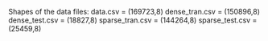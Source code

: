 Shapes of the data files:
data.csv = (169723,8)
dense_tran.csv = (150896,8)
dense_test.csv = (18827,8)
sparse_tran.csv = (144264,8)
sparse_test.csv = (25459,8)

